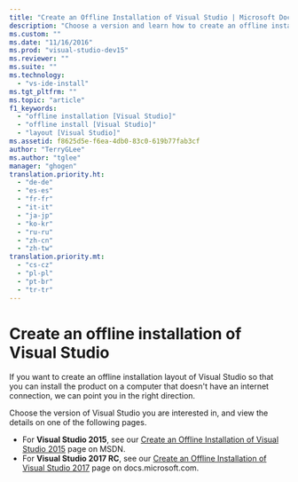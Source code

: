 ```yaml
---
title: "Create an Offline Installation of Visual Studio | Microsoft Docs"
description: "Choose a version and learn how to create an offline installation of Visual Studio."
ms.custom: ""
ms.date: "11/16/2016"
ms.prod: "visual-studio-dev15"
ms.reviewer: ""
ms.suite: ""
ms.technology:
  - "vs-ide-install"
ms.tgt_pltfrm: ""
ms.topic: "article"
f1_keywords:
  - "offline installation [Visual Studio]"
  - "offline install [Visual Studio]"
  - "layout [Visual Studio]"
ms.assetid: f8625d5e-f6ea-4db0-83c0-619b77fab3cf
author: "TerryGLee"
ms.author: "tglee"
manager: "ghogen"
translation.priority.ht:
  - "de-de"
  - "es-es"
  - "fr-fr"
  - "it-it"
  - "ja-jp"
  - "ko-kr"
  - "ru-ru"
  - "zh-cn"
  - "zh-tw"
translation.priority.mt:
  - "cs-cz"
  - "pl-pl"
  - "pt-br"
  - "tr-tr"
---
```

# Create an offline installation of Visual Studio

If you want to create an offline installation layout of Visual Studio so that you can install the product on a computer that doesn't have an internet connection, we can point you in the right direction.

Choose the version of Visual Studio you are interested in, and view the details on one of the following pages.

* For **Visual Studio 2015**, see our [Create an Offline Installation of Visual Studio 2015](https://msdn.microsoft.com/library/mt706497.aspx) page on MSDN.
* For **Visual Studio 2017 RC**, see our [Create an Offline Installation of Visual Studio 2017](../install/create-an-offline-installation-of-visual-studio.md) page on docs.microsoft.com.
